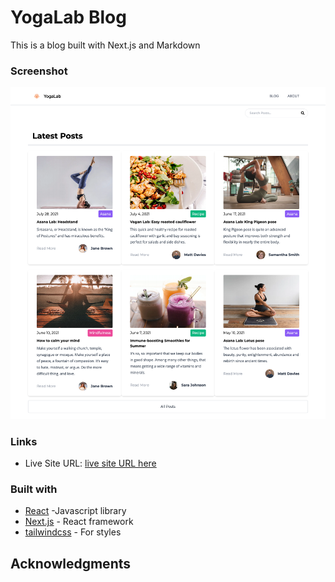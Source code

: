 # YogaLab Blog

This is a blog built with Next.js and Markdown

### Screenshot

![](public/images/screenshot.png)

### Links

- Live Site URL: [live site URL here](https://yogalab-blog.vercel.app/)

### Built with

- [React](https://reactjs.org/) -Javascript library
- [Next.js](https://nextjs.org/) - React framework
- [tailwindcss](https://tailwindcss.com/) - For styles

## Acknowledgments

